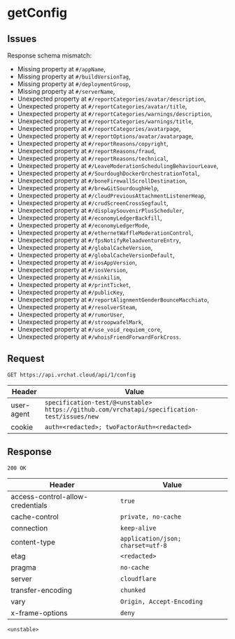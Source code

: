 # getConfig

## Issues
Response schema mismatch:
* Missing property at ``#/appName``,
* Missing property at ``#/buildVersionTag``,
* Missing property at ``#/deploymentGroup``,
* Missing property at ``#/serverName``,
* Unexpected property at ``#/reportCategories/avatar/description``,
* Unexpected property at ``#/reportCategories/avatar/title``,
* Unexpected property at ``#/reportCategories/warnings/description``,
* Unexpected property at ``#/reportCategories/warnings/title``,
* Unexpected property at ``#/reportCategories/avatarpage``,
* Unexpected property at ``#/reportOptions/avatar/avatarpage``,
* Unexpected property at ``#/reportReasons/copyright``,
* Unexpected property at ``#/reportReasons/fraud``,
* Unexpected property at ``#/reportReasons/technical``,
* Unexpected property at ``#/LeaveModerationSchedulingBehaviourLeave``,
* Unexpected property at ``#/SourdoughDockerOrchestrationTotal``,
* Unexpected property at ``#/boneFirewallScrollDestination``,
* Unexpected property at ``#/brewGitSourdoughHelp``,
* Unexpected property at ``#/cloudPreviousAttachmentListenerHeap``,
* Unexpected property at ``#/crudScreenCrossSegfault``,
* Unexpected property at ``#/displaySouvenirPlusScheduler``,
* Unexpected property at ``#/economyLedgerBackfill``,
* Unexpected property at ``#/economyLedgerMode``,
* Unexpected property at ``#/ethernetWaffleModerationControl``,
* Unexpected property at ``#/fpsNotifyRelaadventureEntry``,
* Unexpected property at ``#/globalCacheVersion``,
* Unexpected property at ``#/globalCacheVersionDefault``,
* Unexpected property at ``#/iosAppVersion``,
* Unexpected property at ``#/iosVersion``,
* Unexpected property at ``#/ninkilim``,
* Unexpected property at ``#/printTicket``,
* Unexpected property at ``#/publicKey``,
* Unexpected property at ``#/reportAlignmentGenderBounceMacchiato``,
* Unexpected property at ``#/resolverSteam``,
* Unexpected property at ``#/rumorUser``,
* Unexpected property at ``#/stroopwafelMark``,
* Unexpected property at ``#/use_void_requiem_core``,
* Unexpected property at ``#/whoisFriendForwardForkCross``.
## Request
`GET https://api.vrchat.cloud/api/1/config`

| Header | Value |
| ------ | ----- |
| user-agent | `specification-test/@<unstable> https://github.com/vrchatapi/specification-test/issues/new` |
| cookie | `auth=<redacted>; twoFactorAuth=<redacted>` |


## Response
`200 OK`

| Header | Value |
| ------ | ----- |
| access-control-allow-credentials | `true` |
| cache-control | `private, no-cache` |
| connection | `keep-alive` |
| content-type | `application/json; charset=utf-8` |
| etag | `<redacted>` |
| pragma | `no-cache` |
| server | `cloudflare` |
| transfer-encoding | `chunked` |
| vary | `Origin, Accept-Encoding` |
| x-frame-options | `deny` |

```jsonc
<unstable>
```
